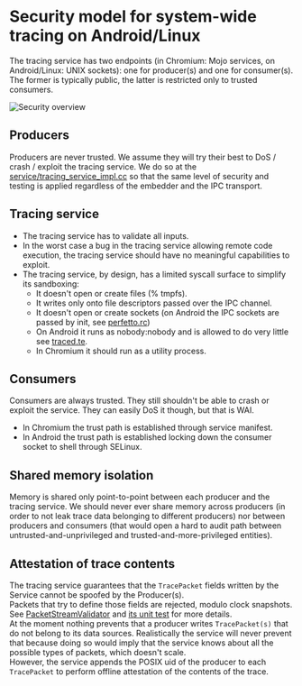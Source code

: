 # Security model for system-wide tracing on Android/Linux

The tracing service has two endpoints (in Chromium: Mojo services, on
Android/Linux: UNIX sockets): one for producer(s) and one for consumer(s).
The former is typically public, the latter is restricted only to trusted
consumers.

![Security overview](https://storage.googleapis.com/perfetto/markdown_img/security-overview.png)

## Producers

Producers are never trusted. We assume they will try their best to DoS / crash /
exploit the tracing service. We do so at the
[service/tracing_service_impl.cc](/src/tracing/service/tracing_service_impl.cc) so
that the same level of security and testing is applied regardless of the
embedder and the IPC transport.

## Tracing service

- The tracing service has to validate all inputs.
- In the worst case a bug in the tracing service allowing remote code execution,
  the tracing service should have no meaningful capabilities to exploit.
- The tracing service, by design, has a limited syscall surface to simplify
  its sandboxing:
  - It doesn't open or create files (% tmpfs).
  - It writes only onto file descriptors passed over the IPC channel.
  - It doesn't open or create sockets (on Android the IPC sockets are passed by
    init, see [perfetto.rc](/perfetto.rc))
  - On Android it runs as nobody:nobody and is allowed to do very little
    see [traced.te](https://android.googlesource.com/platform/system/sepolicy/+/main/private/traced.te).
  - In Chromium it should run as a utility process.

## Consumers
Consumers are always trusted. They still shouldn't be able to crash or exploit
the service. They can easily DoS it though, but that is WAI.
  - In Chromium the trust path is established through service manifest.
  - In Android the trust path is established locking down the consumer socket
    to shell through SELinux.

## Shared memory isolation
Memory is shared only point-to-point between each producer and the tracing
service. We should never ever share memory across producers (in order to not
leak trace data belonging to different producers) nor between producers and
consumers (that would open a hard to audit path between
untrusted-and-unprivileged and trusted-and-more-privileged entities).

## Attestation of trace contents
The tracing service guarantees that the `TracePacket` fields written by the
Service cannot be spoofed by the Producer(s).  
Packets that try to define those fields are rejected, modulo clock snapshots.  
See [PacketStreamValidator](/src/tracing/service/packet_stream_validator.cc) and
[its unit test](/src/tracing/service/packet_stream_validator_unittest.cc) for more
details.  
At the moment nothing prevents that a producer writes `TracePacket(s)` that do
not belong to its data sources. Realistically the service will never prevent
that because doing so would imply that the service knows about all the possible
types of packets, which doesn't scale.  
However, the service appends the POSIX uid of the producer to each `TracePacket`
to perform offline attestation of the contents of the trace.
